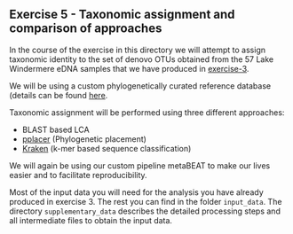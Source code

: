 ## Exercise 5 - Taxonomic assignment and comparison of approaches ##

In the course of the exercise in this directory we will attempt to assign taxonomic identity to the set of denovo OTUs obtained from the 57 Lake Windermere eDNA samples that we have produced in [exercise-3](https://github.com/HullUni-bioinformatics/metabarcode-course-2016/tree/master/data/exercise-3).

We will be using a custom phylogenetically curated reference database (details can be found [here](https://github.com/HullUni-bioinformatics/metabarcode-course-2016/tree/master/data/exercise-5/supplementary_data/reference_db). 

Taxonomic assignment will be performed using three different approaches:
 - BLAST based LCA
 - [pplacer](http://matsen.fhcrc.org/pplacer/) (Phylogenetic placement)
 - [Kraken](http://ccb.jhu.edu/software/kraken/MANUAL.html) (k-mer based sequence classification)

We will again be using our custom pipeline metaBEAT to make our lives easier and to facilitate reproducibility. 

Most of the input data you will need for the analysis you have already produced in exercise 3. The rest you can find in the folder `input_data`. The directory `supplementary_data` describes the detailed processing steps and all intermediate files to obtain the input data.

